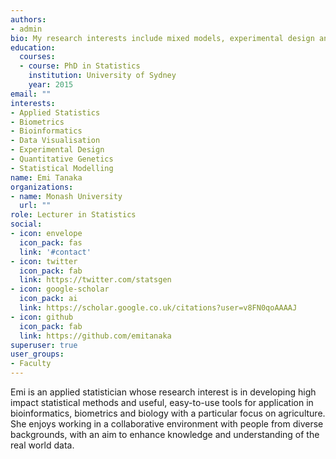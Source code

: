 ```yaml
---
authors:
- admin
bio: My research interests include mixed models, experimental design and software development.
education:
  courses:
  - course: PhD in Statistics
    institution: University of Sydney
    year: 2015
email: ""
interests:
- Applied Statistics
- Biometrics
- Bioinformatics
- Data Visualisation
- Experimental Design
- Quantitative Genetics
- Statistical Modelling
name: Emi Tanaka
organizations:
- name: Monash University
  url: ""
role: Lecturer in Statistics
social:
- icon: envelope
  icon_pack: fas
  link: '#contact'
- icon: twitter
  icon_pack: fab
  link: https://twitter.com/statsgen
- icon: google-scholar
  icon_pack: ai
  link: https://scholar.google.co.uk/citations?user=v8FN0qoAAAAJ
- icon: github
  icon_pack: fab
  link: https://github.com/emitanaka
superuser: true
user_groups:
- Faculty
---
```


Emi is an applied statistician whose research interest is in developing high impact statistical methods and useful, easy-to-use tools for application in bioinformatics, biometrics and biology with a particular focus on agriculture. She enjoys working in a collaborative environment with people from diverse backgrounds, with an aim to enhance knowledge and understanding of the real world data.
